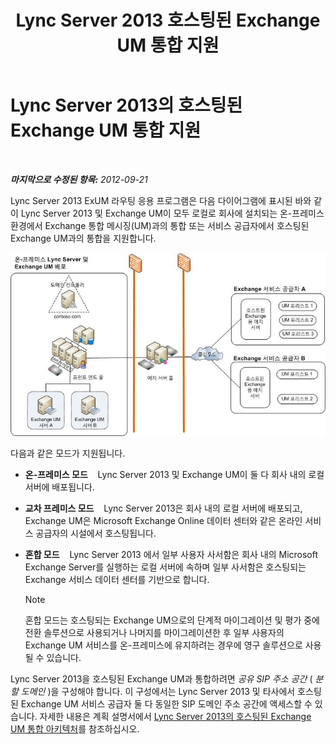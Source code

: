 ﻿---
title: Lync Server 2013 호스팅된 Exchange UM 통합 지원
TOCTitle: 호스팅된 Exchange UM 통합 지원
ms:assetid: c7573ec3-013c-48d9-b59b-2a5427e6da35
ms:mtpsurl: https://technet.microsoft.com/ko-kr/library/Gg398821(v=OCS.15)
ms:contentKeyID: 49304999
ms.date: 08/24/2015
mtps_version: v=OCS.15
ms.translationtype: HT
---

# Lync Server 2013의 호스팅된 Exchange UM 통합 지원

 

_**마지막으로 수정된 항목:** 2012-09-21_

Lync Server 2013 ExUM 라우팅 응용 프로그램은 다음 다이어그램에 표시된 바와 같이 Lync Server 2013 및 Exchange UM이 모두 로컬로 회사에 설치되는 온-프레미스 환경에서 Exchange 통합 메시징(UM)과의 통합 또는 서비스 공급자에서 호스팅된 Exchange UM과의 통합을 지원합니다.

![온-프레미스 Lync Server Exchange UM 배포](images/Gg398821.d6498eb9-87ee-40f3-8ecd-852f91546590(OCS.15).jpg "온-프레미스 Lync Server Exchange UM 배포")

다음과 같은 모드가 지원됩니다.

  - **온-프레미스 모드**    Lync Server 2013 및 Exchange UM이 둘 다 회사 내의 로컬 서버에 배포됩니다.

  - **교차 프레미스 모드**    Lync Server 2013은 회사 내의 로컬 서버에 배포되고, Exchange UM은 Microsoft Exchange Online 데이터 센터와 같은 온라인 서비스 공급자의 시설에서 호스팅됩니다.

  - **혼합 모드**    Lync Server 2013 에서 일부 사용자 사서함은 회사 내의 Microsoft Exchange Server를 실행하는 로컬 서버에 속하며 일부 사서함은 호스팅되는 Exchange 서비스 데이터 센터를 기반으로 합니다.
    

    > [!NOTE]
    > 혼합 모드는 호스팅되는 Exchange UM으로의 단계적 마이그레이션 및 평가 중에 전환 솔루션으로 사용되거나 나머지를 마이그레이션한 후 일부 사용자의 Exchange UM 서비스를 온-프레미스에 유지하려는 경우에 영구 솔루션으로 사용될 수 있습니다.



Lync Server 2013을 호스팅된 Exchange UM과 통합하려면 *공유 SIP 주소 공간* ( *분할 도메인* )을 구성해야 합니다. 이 구성에서는 Lync Server 2013 및 타사에서 호스팅된 Exchange UM 서비스 공급자 둘 다 동일한 SIP 도메인 주소 공간에 액세스할 수 있습니다. 자세한 내용은 계획 설명서에서 [Lync Server 2013의 호스팅된 Exchange UM 통합 아키텍처](lync-server-2013-hosted-exchange-um-integration-architecture.md)를 참조하십시오.

